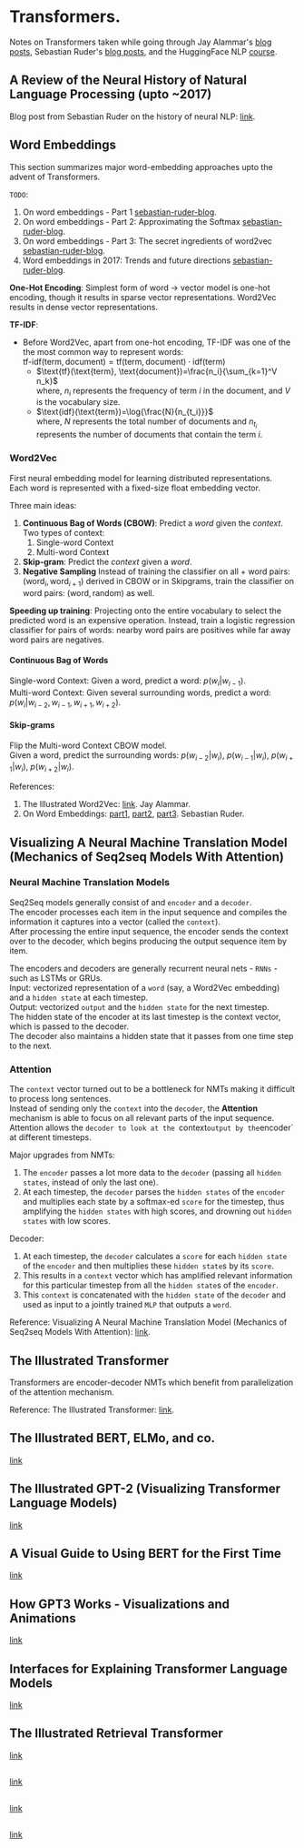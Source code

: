 # Transformers.

Notes on Transformers taken while going through Jay Alammar's [blog posts](http://jalammar.github.io), Sebastian Ruder's [blog posts](https://www.ruder.io), and the HuggingFace NLP [course](https://huggingface.co/course).

## A Review of the Neural History of Natural Language Processing (upto ~2017)
Blog post from Sebastian Ruder on the history of neural NLP: [link](https://www.ruder.io/a-review-of-the-recent-history-of-nlp/).

## Word Embeddings
This section summarizes major word-embedding approaches upto the advent of Transformers.

`TODO`:
1. On word embeddings - Part 1 [sebastian-ruder-blog](https://www.ruder.io/word-embeddings-1).
2. On word embeddings - Part 2: Approximating the Softmax [sebastian-ruder-blog](https://www.ruder.io/word-embeddings-softmax/).
3. On word embeddings - Part 3: The secret ingredients of word2vec [sebastian-ruder-blog](https://www.ruder.io/secret-word2vec/).
4. Word embeddings in 2017: Trends and future directions [sebastian-ruder-blog](https://www.ruder.io/word-embeddings-2017/).

**One-Hot Encoding**: Simplest form of word $\rightarrow$ vector model is one-hot encoding, though it results in sparse vector representations. $\text{Word2Vec}$ results in dense vector representations.

**TF-IDF**:
* Before $\text{Word2Vec}$, apart from one-hot encoding, TF-IDF was one of the the most common way to represent words:    
$\text{tf-idf}(\text{term}, \text{document})=\text{tf}(\text{term},\text{document})\cdot\text{idf}(\text{term})$
  * $\text{tf}(\text{term}, \text{document})=\frac{n_i}{\sum_{k=1}^V n_k}$    
where, $n_i$ represents the frequency of term $i$ in the document, and $V$ is the vocabulary size.
  * $\text{idf}(\text{term})=\log{\frac{N}{n_{t_i}}}$    
where, $N$ represents the total number of documents and $n_{t_i}$ represents the number of documents that contain the term $i$.

### Word2Vec
First neural embedding model for learning distributed representations.    
Each word is represented with a fixed-size float embedding vector.

Three main ideas: 
1. **Continuous Bag of Words (CBOW)**: Predict a _word_ given the _context_.    
   Two types of context:
   1. Single-word Context
   2. Multi-word Context
2. **Skip-gram**: Predict the _context_ given a _word_.
3. **Negative Sampling** Instead of training the classifier on all $+$ word pairs: $(\text{word}_i, \text{word}_{i+1})$ derived in CBOW or in Skipgrams, train the classifier on word pairs: $(\text{word}, \text{random})$ as well.

**Speeding up training**: Projecting onto the entire vocabulary to select the predicted word is an expensive operation. Instead, train a logistic regression classifier for pairs of words: nearby word pairs are positives while far away word pairs are negatives.

#### Continuous Bag of Words
Single-word Context: Given a word, predict a word: $p(w_i|w_{i-1})$.    
Multi-word Context: Given several surrounding words, predict a word: $p(w_i|w_{i-2}, w_{i-1}, w_{i+1},w_{i+2})$.    

#### Skip-grams
Flip the Multi-word Context CBOW model.    
Given a word, predict the surrounding words: $p(w_{i-2}|w_i)$, $p(w_{i-1}|w_i)$, $p(w_{i+1}|w_i)$, $p(w_{i+2}|w_i)$.    

References:
1. The Illustrated Word2Vec: [link](https://jalammar.github.io/illustrated-word2vec/). Jay Alammar.
2. On Word Embeddings: [part1](https://www.ruder.io/word-embeddings-1), [part2](https://www.ruder.io/word-embeddings-softmax/), [part3](https://www.ruder.io/secret-word2vec/). Sebastian Ruder.


## Visualizing A Neural Machine Translation Model (Mechanics of Seq2seq Models With Attention)

### Neural Machine Translation Models
Seq2Seq models generally consist of and `encoder` and a `decoder`.    
The encoder processes each item in the input sequence and compiles the information it captures into a vector (called the `context`).    
After processing the entire input sequence, the encoder sends the context over to the decoder, which begins producing the output sequence item by item.

The encoders and decoders are generally recurrent neural nets - `RNNs` - such as LSTMs or GRUs.    
Input: vectorized representation of a `word` (say, a Word2Vec embedding) and a `hidden state` at each timestep.    
Output: vectorized `output` and the `hidden state` for the next timestep.    
The hidden state of the encoder at its last timestep is the context vector, which is passed to the decoder.    
The decoder also maintains a hidden state that it passes from one time step to the next.

### Attention
The `context` vector turned out to be a bottleneck for NMTs making it difficult to process long sentences.    
Instead of sending only the `context` into the `decoder`, the  **Attention** mechanism is able to focus on all relevant parts of the input sequence. Attention allows the `decoder to look at the `context` output by the `encoder` at different timesteps.

Major upgrades from NMTs:
1. The `encoder` passes a lot more data to the `decoder` (passing all `hidden states`, instead of only the last one).
2. At each timestep, the `decoder` parses the `hidden states` of the `encoder` and multiplies each state by a softmax-ed `score` for the timestep, thus amplifying the `hidden states` with high scores, and drowning out `hidden states` with low scores.

Decoder:
1. At each timestep, the `decoder` calculates a `score` for each `hidden state` of the `encoder` and then multiplies these `hidden state`s by its `score`.
2. This results in a `context` vector which has amplified relevant information for this particular timestep from all the `hidden state`s of the `encoder`.
3. This `context` is concatenated with the `hidden state` of the `decoder` and used as input to a jointly trained `MLP` that outputs a `word`.

Reference: Visualizing A Neural Machine Translation Model (Mechanics of Seq2seq Models With Attention): [link](https://jalammar.github.io/visualizing-neural-machine-translation-mechanics-of-seq2seq-models-with-attention/).

## The Illustrated Transformer

Transformers are encoder-decoder NMTs which benefit from parallelization of the attention mechanism.



Reference: The Illustrated Transformer: [link](https://jalammar.github.io/illustrated-transformer/).

## The Illustrated BERT, ELMo, and co.
[link](https://jalammar.github.io/illustrated-bert/)

## The Illustrated GPT-2 (Visualizing Transformer Language Models)
[link](https://jalammar.github.io/illustrated-gpt2)

## A Visual Guide to Using BERT for the First Time
[link](https://jalammar.github.io/a-visual-guide-to-using-bert-for-the-first-time/)

## How GPT3 Works - Visualizations and Animations
[link](https://jalammar.github.io/how-gpt3-works-visualizations-animations/)

## Interfaces for Explaining Transformer Language Models
[link](https://jalammar.github.io/explaining-transformers/)

## The Illustrated Retrieval Transformer
[link](https://jalammar.github.io/illustrated-retrieval-transformer/)

## 
[link]()

## 
[link]()

## 
[link]()


